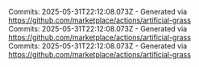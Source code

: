 Commits: 2025-05-31T22:12:08.073Z - Generated via https://github.com/marketplace/actions/artificial-grass
<br>
Commits: 2025-05-31T22:12:08.073Z - Generated via https://github.com/marketplace/actions/artificial-grass
<br>
Commits: 2025-05-31T22:12:08.073Z - Generated via https://github.com/marketplace/actions/artificial-grass
<br>

